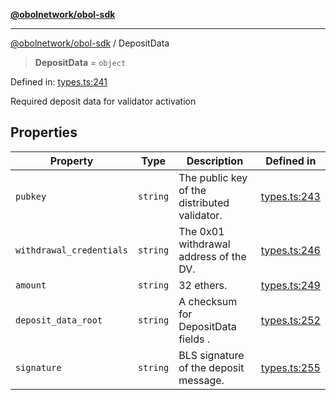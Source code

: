 [**@obolnetwork/obol-sdk**](../index.md)

***

[@obolnetwork/obol-sdk](../index.md) / DepositData

> **DepositData** = `object`

Defined in: [types.ts:241](https://github.com/ObolNetwork/obol-sdk/blob/02533ab878b3f13dbe6c0029828624f75ecbe185/src/types.ts#L241)

Required deposit data for validator activation

## Properties

| Property | Type | Description | Defined in |
| ------ | ------ | ------ | ------ |
| <a id="pubkey"></a> `pubkey` | `string` | The public key of the distributed validator. | [types.ts:243](https://github.com/ObolNetwork/obol-sdk/blob/02533ab878b3f13dbe6c0029828624f75ecbe185/src/types.ts#L243) |
| <a id="withdrawal_credentials"></a> `withdrawal_credentials` | `string` | The 0x01 withdrawal address of the DV. | [types.ts:246](https://github.com/ObolNetwork/obol-sdk/blob/02533ab878b3f13dbe6c0029828624f75ecbe185/src/types.ts#L246) |
| <a id="amount"></a> `amount` | `string` | 32 ethers. | [types.ts:249](https://github.com/ObolNetwork/obol-sdk/blob/02533ab878b3f13dbe6c0029828624f75ecbe185/src/types.ts#L249) |
| <a id="deposit_data_root"></a> `deposit_data_root` | `string` | A checksum for DepositData fields . | [types.ts:252](https://github.com/ObolNetwork/obol-sdk/blob/02533ab878b3f13dbe6c0029828624f75ecbe185/src/types.ts#L252) |
| <a id="signature"></a> `signature` | `string` | BLS signature of the deposit message. | [types.ts:255](https://github.com/ObolNetwork/obol-sdk/blob/02533ab878b3f13dbe6c0029828624f75ecbe185/src/types.ts#L255) |
